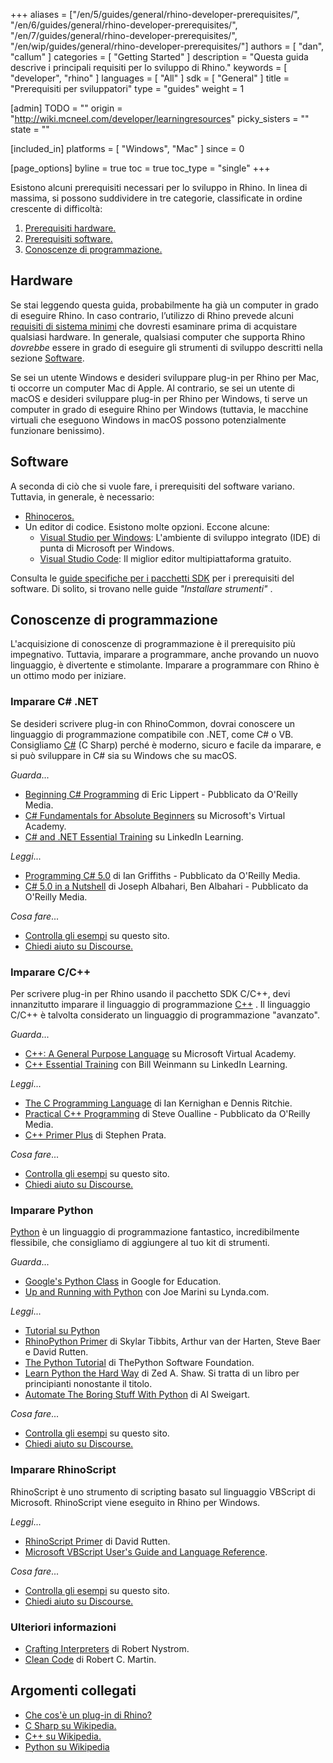 ﻿+++
aliases = ["/en/5/guides/general/rhino-developer-prerequisites/", "/en/6/guides/general/rhino-developer-prerequisites/", "/en/7/guides/general/rhino-developer-prerequisites/", "/en/wip/guides/general/rhino-developer-prerequisites/"]
authors = [ "dan", "callum" ]
categories = [ "Getting Started" ]
description = "Questa guida descrive i principali requisiti per lo sviluppo di Rhino."
keywords = [ "developer", "rhino" ]
languages = [ "All" ]
sdk = [ "General" ]
title = "Prerequisiti per sviluppatori"
type = "guides"
weight = 1

[admin]
TODO = ""
origin = "http://wiki.mcneel.com/developer/learningresources"
picky_sisters = ""
state = ""

[included_in]
platforms = [ "Windows", "Mac" ]
since = 0

[page_options]
byline = true
toc = true
toc_type = "single"
+++


Esistono alcuni prerequisiti necessari per lo sviluppo in Rhino.  In linea di massima, si possono suddividere in tre categorie, classificate in ordine crescente di difficoltà:

1. [Prerequisiti hardware.](#hardware)
1. [Prerequisiti software.](#software)
1. [Conoscenze di programmazione.](#programming-knowledge)

## Hardware

Se stai leggendo questa guida, probabilmente ha già un computer in grado di eseguire Rhino. In caso contrario, l’utilizzo di Rhino prevede alcuni [requisiti di sistema minimi](http://www.rhino3d.com/system_requirements/) che dovresti esaminare prima di acquistare qualsiasi hardware.  In generale, qualsiasi computer che supporta Rhino *dovrebbe* essere in grado di eseguire gli strumenti di sviluppo descritti nella sezione [Software](#software).

Se sei un utente Windows e desideri sviluppare plug-in per Rhino per Mac, ti occorre un computer Mac di Apple.  Al contrario, se sei un utente di macOS e desideri sviluppare plug-in per Rhino per Windows, ti serve un computer in grado di eseguire Rhino per Windows (tuttavia, le macchine virtuali che eseguono Windows in macOS possono potenzialmente funzionare benissimo).


## Software

A seconda di ciò che si vuole fare, i prerequisiti del software variano.  Tuttavia, in generale, è necessario:

- [Rhinoceros.](http://www.rhino3d.com/download)
- Un editor di codice.  Esistono molte opzioni. Eccone alcune:
   - [Visual Studio per Windows](https://www.visualstudio.com): L'ambiente di sviluppo integrato (IDE) di punta di Microsoft per Windows.
   - [Visual Studio Code](https://code.visualstudio.com/): Il miglior editor multipiattaforma gratuito.

Consulta le [guide specifiche per i pacchetti SDK](/guides/) per i prerequisiti del software. Di solito, si trovano nelle guide *"Installare strumenti"* .

## Conoscenze di programmazione

L'acquisizione di conoscenze di programmazione è il prerequisito più impegnativo.  Tuttavia, imparare a programmare, anche provando un nuovo linguaggio, è divertente e stimolante.  Imparare a programmare con Rhino è un ottimo modo per iniziare.

### Imparare C# .NET

Se desideri scrivere plug-in con RhinoCommon, dovrai conoscere un linguaggio di programmazione compatibile con .NET, come C# o VB.  Consigliamo [C#](https://en.wikipedia.org/wiki/C_Sharp_(programming_language)) (C Sharp) perché è moderno, sicuro e facile da imparare, e si può sviluppare in C# sia su Windows che su macOS.

*Guarda*...

- [Beginning C# Programming](http://shop.oreilly.com/product/0636920036036.do) di Eric Lippert - Pubblicato da O'Reilly Media.
- [C# Fundamentals for Absolute Beginners](https://learn.microsoft.com/en-us/shows/csharp-fundamentals-for-absolute-beginners/) su Microsoft's Virtual Academy.
- [C# and .NET Essential Training](https://www.linkedin.com/learning/c-sharp-and-dot-net-essential-training) su LinkedIn Learning.

*Leggi*...

- [Programming C# 5.0](http://shop.oreilly.com/product/0636920024064.do) di Ian Griffiths - Pubblicato da O'Reilly Media.
- [C# 5.0 in a Nutshell](http://shop.oreilly.com/product/0636920023951.do) di Joseph Albahari, Ben Albahari - Pubblicato da O'Reilly Media.

*Cosa fare*...

- [Controlla gli esempi](/samples/#rhinocommon) su questo sito.
- [Chiedi aiuto su Discourse.](http://discourse.mcneel.com/c/rhino-developer)

### Imparare C/C++

Per scrivere plug-in per Rhino usando il pacchetto SDK C/C++, devi innanzitutto imparare il linguaggio di programmazione [C++](https://en.wikipedia.org/wiki/C%2B%2B) .  Il linguaggio C/C++ è talvolta considerato un linguaggio di programmazione "avanzato".

*Guarda*...

- [C++: A General Purpose Language](https://learn.microsoft.com/en-us/shows/cplusplus-language-library/) su Microsoft Virtual Academy.
- [C++ Essential Training](https://www.linkedin.com/learning/c-plus-plus-essential-training-15106801) con Bill Weinmann su LinkedIn Learning.

*Leggi*...

- [The C Programming Language](https://en.wikipedia.org/wiki/The_C_Programming_Language) di Ian Kernighan e Dennis Ritchie.
- [Practical C++ Programming](http://shop.oreilly.com/product/9780596004194.do) di Steve Oualline - Pubblicato da O'Reilly Media.
- [C++ Primer Plus](http://www.amazon.com/Primer-Plus-Edition-Developers-Library/dp/0321776402) di Stephen Prata.

*Cosa fare*...

- [Controlla gli esempi](/samples/#cc) su questo sito.
- [Chiedi aiuto su Discourse.](http://discourse.mcneel.com/c/rhino-developer)

### Imparare Python

[Python](https://en.wikipedia.org/wiki/Python_(programming_language)) è un linguaggio di programmazione fantastico, incredibilmente flessibile, che consigliamo di aggiungere al tuo kit di strumenti.

*Guarda*...

- [Google's Python Class](https://developers.google.com/edu/python/) in Google for Education.
- [Up and Running with Python](http://www.lynda.com/Python-tutorials/Up-Running-Python/122467-2.html) con Joe Marini su Lynda.com.


*Leggi*...

- [Tutorial su Python](https://docs.python.org/2/tutorial/index.html)
- [RhinoPython Primer](http://www.rhino3d.com/download/IronPython/5.0/RhinoPython101) di Skylar Tibbits, Arthur van der Harten, Steve Baer e David Rutten.
- [The Python Tutorial](https://docs.python.org/2/tutorial/index.html) di ThePython Software Foundation.
- [Learn Python the Hard Way](http://learnpythonthehardway.org/book/) di Zed A. Shaw. Si tratta di un libro per principianti nonostante il titolo.
- [Automate The Boring Stuff With Python](https://automatetheboringstuff.com/) di Al Sweigart.

*Cosa fare*...

- [Controlla gli esempi](/samples/#rhinopython) su questo sito.
- [Chiedi aiuto su Discourse.](http://discourse.mcneel.com/c/scripting)

### Imparare RhinoScript

RhinoScript è uno strumento di scripting basato sul linguaggio VBScript di Microsoft.  RhinoScript viene eseguito in Rhino per Windows.

*Leggi*...

- [RhinoScript Primer](http://www.rhino3d.com/download/rhino/5.0/rhinoscript101) di David Rutten.
- [Microsoft VBScript User's Guide and Language Reference](https://msdn.microsoft.com/en-us/library/t0aew7h6(VS.85).aspx).

*Cosa fare*...

- [Controlla gli esempi](/samples/#rhinoscript) su questo sito.
- [Chiedi aiuto su Discourse.](http://discourse.mcneel.com/c/scripting)

### Ulteriori informazioni

- [Crafting Interpreters](https://craftinginterpreters.com/) di Robert Nystrom.
- [Clean Code](https://www.oreilly.com/library/view/clean-code-a/9780136083238/) di Robert C. Martin.


## Argomenti collegati

- [Che cos'è un plug-in di Rhino?](/guides/general/what-is-a-rhino-plugin/)
- <a href="https://en.wikipedia.org/wiki/C_Sharp_(programming_language">C Sharp su Wikipedia.</a>
- [C++ su Wikipedia.](https://en.wikipedia.org/wiki/C%2B%2B)
- [Python su Wikipedia](https://en.wikipedia.org/wiki/Python_(programming_language))
